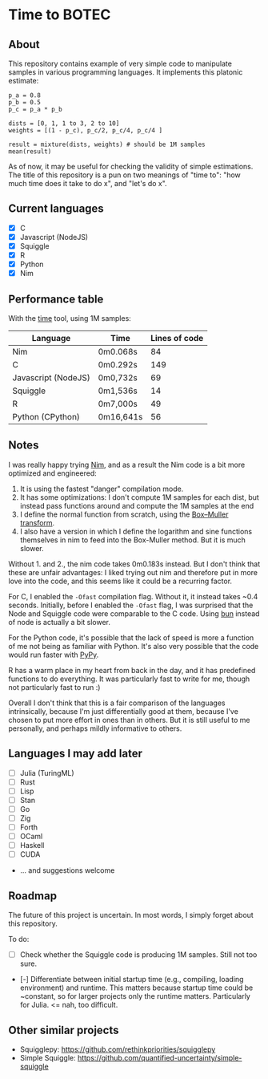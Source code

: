 # Time to BOTEC

## About

This repository contains example of very simple code to manipulate samples in various programming languages. It implements this platonic estimate:

```
p_a = 0.8
p_b = 0.5
p_c = p_a * p_b

dists = [0, 1, 1 to 3, 2 to 10]
weights = [(1 - p_c), p_c/2, p_c/4, p_c/4 ]

result = mixture(dists, weights) # should be 1M samples
mean(result)
```

As of now, it may be useful for checking the validity of simple estimations. The title of this repository is a pun on two meanings of "time to": "how much time does it take to do x", and "let's do x".

## Current languages

- [x] C
- [x] Javascript (NodeJS)
- [x] Squiggle 
- [x] R
- [x] Python
- [x] Nim 

## Performance table

With the [time](https://man7.org/linux/man-pages/man1/time.1.html) tool, using 1M samples:

| Language             | Time      | Lines of code |
|----------------------|-----------|---------------|
| Nim                  | 0m0.068s  | 84  |
| C                    | 0m0.292s  | 149 |
| Javascript (NodeJS)  | 0m0,732s  | 69  |
| Squiggle             | 0m1,536s  | 14  |
| R                    | 0m7,000s  | 49  |
| Python (CPython)     | 0m16,641s | 56  |

## Notes

I was really happy trying [Nim](https://nim-lang.org/), and as a result the Nim code is a bit more optimized and engineered:

1. It is using the fastest "danger" compilation mode.
2. It has some optimizations: I don't compute 1M samples for each dist, but instead pass functions around and compute the 1M samples at the end
3. I define the normal function from scratch, using the [Box–Muller transform](https://en.wikipedia.org/wiki/Box%E2%80%93Muller_transform#Basic_form).
4. I also have a version in which I define the logarithm and sine functions themselves in nim to feed into the Box-Muller method. But it is much slower.

Without 1. and 2., the nim code takes 0m0.183s instead. But I don't think that these are unfair advantages: I liked trying out nim and therefore put in more love into the code, and this seems like it could be a recurring factor.

For C, I enabled the `-Ofast` compilation flag. Without it, it instead takes ~0.4 seconds. Initially, before I enabled the `-Ofast` flag, I was surprised that the Node and Squiggle code were comparable to the C code. Using [bun](https://bun.sh/) instead of node is actually a bit slower.

For the Python code, it's possible that the lack of speed is more a function of me not being as familiar with Python. It's also very possible that the code would run faster with [PyPy](https://doc.pypy.org).

R has a warm place in my heart from back in the day, and it has predefined functions to do everything. It was particularly fast to write for me, though not particularly fast to run :)

Overall I don't think that this is a fair comparison of the languages intrinsically, because I'm just differentially good at them, because I've chosen to put more effort in ones than in others. But it is still useful to me personally, and perhaps mildly informative to others. 

## Languages I may add later

- [ ] Julia (TuringML) 
- [ ] Rust
- [ ] Lisp
- [ ] Stan
- [ ] Go 
- [ ] Zig
- [ ] Forth
- [ ] OCaml
- [ ] Haskell
- [ ] CUDA
- ... and suggestions welcome

## Roadmap

The future of this project is uncertain. In most words, I simply forget about this repository.

To do:
- [ ] Check whether the Squiggle code is producing 1M samples. Still not too sure.
- [-] Differentiate between initial startup time (e.g., compiling, loading environment) and runtime. This matters because startup time could be ~constant, so for larger projects only the runtime matters. Particularly for Julia. <= nah, too difficult.

## Other similar projects

- Squigglepy: <https://github.com/rethinkpriorities/squigglepy>
- Simple Squiggle: <https://github.com/quantified-uncertainty/simple-squiggle>
